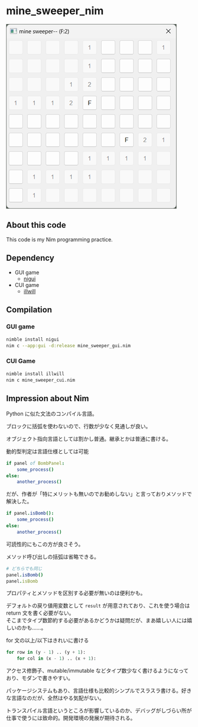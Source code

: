 # mine_sweeper_nim

![GUI image](gui_image.png)

## About this code

This code is my Nim programming practice.

## Dependency

- GUI game
    - [nigui](https://github.com/simonkrauter/NiGui)
- CUI game
    - [illwill](https://github.com/johnnovak/illwill)

## Compilation

### GUI game

```bash
nimble install nigui
nim c --app:gui -d:release mine_sweeper_gui.nim
```

### CUI Game

```bash
nimble install illwill
nim c mine_sweeper_cui.nim
```

## Impression about Nim

Python に似た文法のコンパイル言語。

ブロックに括弧を使わないので、行数が少なく見通しが良い。

オブジェクト指向言語としては割かし普通。継承とかは普通に書ける。

動的型判定は言語仕様としては可能

```nim
if panel of BombPanel:
    some_process()
else:
    another_process()
```

だが、作者が「特にメリットも無いのでお勧めしない」と言っておりメソッドで解決した。

```nim
if panel.isBomb():
    some_process()
else:
    another_process()
```

可読性的にもこの方が良さそう。

メソッド呼び出しの括弧は省略できる。

```nim
# どちらでも同じ
panel.isBomb()
panel.isBomb
```

プロパティとメソッドを区別する必要が無いのは便利かも。

デフォルトの戻り値用変数として `result` が用意されており、これを使う場合は return 文を書く必要がない。  
そこまでタイプ数節約する必要があるかどうかは疑問だが、まあ嬉しい人には嬉しいのかも……。

for 文の以上/以下はきれいに書ける

```python
for row in (y - 1) .. (y + 1):
    for col in (x - 1) .. (x + 1):
```

アクセス修飾子、mutable/immutable などタイプ数少なく書けるようになっており、モダンで書きやすい。

パッケージシステムもあり、言語仕様も比較的シンプルでスラスラ書ける。好きな言語なのだが、全然はやる気配がない。  

トランスパイル言語というところが影響しているのか、デバッグがしづらい所が仕事で使うには致命的。開発環境の発展が期待される。  
